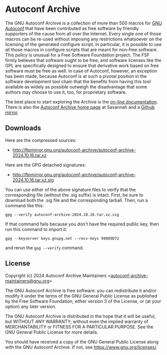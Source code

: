 Autoconf Archive
================

The GNU Autoconf Archive is a collection of more than 500 macros for [GNU
Autoconf](https://www.gnu.org/software/autoconf) that have been contributed
as free software by friendly supporters of the cause from all over the
Internet. Every single one of those macros can be re-used without imposing
any restrictions whatsoever on the licensing of the generated configure
script. In particular, it is possible to use all those macros in configure
scripts that are meant for non-free software. This policy is unusual for a
Free Software Foundation project. The FSF firmly believes that software
ought to be free, and software licenses like the GPL are specifically
designed to ensure that derivative work based on free software must be
free as well. In case of Autoconf, however, an exception has been made,
because Autoconf is at such a pivotal position in the software development
tool chain that the benefits from having this tool available as widely as
possible outweigh the disadvantage that some authors may choose to use it,
too, for proprietary software.

The best place to start exploring the Archive is the [on-line
documentation](https://www.gnu.org/software/autoconf-archive/). There is
also the [Autoconf Archive home
page](http://savannah.gnu.org/projects/autoconf-archive/) at Savannah and
a [Github mirror](https://github.com/autoconf-archive/autoconf-archive).

Downloads
---------

Here are the compressed sources:

-   <http://ftpmirror.gnu.org/autoconf-archive/autoconf-archive-2024.10.16.tar.xz>

Here are the GPG detached signatures:

-   <http://ftpmirror.gnu.org/autoconf-archive/autoconf-archive-2024.10.16.tar.xz.sig>

You can use either of the above signature files to verify that the
corresponding file (without the .sig suffix) is intact. First, be sure
to download both the .sig file and the corresponding tarball. Then, run
a command like this:

    gpg --verify autoconf-archive-2024.10.16.tar.xz.sig

If that command fails because you don't have the required public key,
then run this command to import it:

    gpg --keyserver keys.gnupg.net --recv-keys 99089D72

and rerun the `gpg --verify` command.

License
-------

Copyright (c) 2024 Autoconf Archive Maintainers \<<autoconf-archive-maintainers@gnu.org>\>

The GNU Autoconf Archive is free software: you can redistribute it and/or
modify it under the terms of the GNU General Public License as published
by the Free Software Foundation, either version 3 of the License, or (at
your option) any later version.

The GNU Autoconf Archive is distributed in the hope that it will be
useful, but WITHOUT ANY WARRANTY; without even the implied warranty of
MERCHANTABILITY or FITNESS FOR A PARTICULAR PURPOSE. See the GNU General
Public License for more details.

You should have received a copy of the GNU General Public License along
with the GNU Autoconf Archive. If not, see <https://www.gnu.org/licenses/>.
